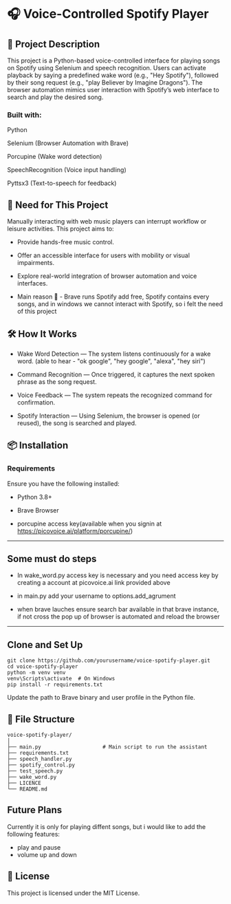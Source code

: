 # 🎧 Voice-Controlled Spotify Player
## 📌 Project Description
This project is a Python-based voice-controlled interface for playing songs on Spotify using Selenium and speech recognition. Users can activate playback by saying a predefined wake word (e.g., "Hey Spotify"), followed by their song request (e.g., "play Believer by Imagine Dragons"). The browser automation mimics user interaction with Spotify’s web interface to search and play the desired song.

### Built with:

Python

Selenium (Browser Automation with Brave)

Porcupine (Wake word detection)

SpeechRecognition (Voice input handling)

Pyttsx3 (Text-to-speech for feedback)

## 🚀 Need for This Project
Manually interacting with web music players can interrupt workflow or leisure activities. This project aims to:

* Provide hands-free music control.


* Offer an accessible interface for users with mobility or visual impairments.

* Explore real-world integration of browser automation and voice interfaces.

* Main reason 🤫 - Brave runs Spotify add free, Spotify contains every songs, and in windows we cannot interact with Spotify, so i felt the need of this project 

## 🛠️ How It Works
* Wake Word Detection — The system listens continuously for a wake word. (able to hear - "ok google", "hey google", "alexa", "hey siri")

* Command Recognition — Once triggered, it captures the next spoken phrase as the song request.

* Voice Feedback — The system repeats the recognized command for confirmation.

* Spotify Interaction — Using Selenium, the browser is opened (or reused), the song is searched and played.

## 📦 Installation
### Requirements
Ensure you have the following installed:

* Python 3.8+

* Brave Browser

* porcupine access key(available when you signin at https://picovoice.ai/platform/porcupine/)

---
## Some must do steps

* In wake_word.py access key is necessary and you need access key by creating a account at picovoice.ai link provided above

* in main.py add your username to options.add_agrument

* when brave lauches ensure search bar available in that brave instance, if not cross the pop up of browser is automated and reload the browser
---

## Clone and Set Up

```
git clone https://github.com/yourusername/voice-spotify-player.git
cd voice-spotify-player
python -m venv venv
venv\Scripts\activate  # On Windows
pip install -r requirements.txt
```
Update the path to Brave binary and user profile in the Python file.

## 📁 File Structure
``` text
voice-spotify-player/
│
├── main.py                    # Main script to run the assistant
├── requirements.txt
├── speech_handler.py
├── spotify_control.py
├── test_speech.py
├── wake_word.py
├── LICENCE
└── README.md                  
```

## Future Plans
Currently it is only for playing diffent songs, but i would like to add the following features:
* play and pause
* volume up and down

## 📃 License
This project is licensed under the MIT License.

